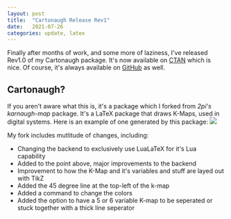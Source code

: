 ```yaml
---
layout: post
title:  "Cartonaugh Release Rev1"
date:   2021-07-26
categories: update, latex
---
```


Finally after months of work, and some more of laziness, I've released Rev1.0 of my Cartonaugh package. It's now available on [CTAN](https://ctan.org/pkg/cartonaugh?) which is nice. Of course, it's always available on [GitHub](https://github.com/Electro707/Cartonaugh) as well.

## Cartonaugh?

If you aren't aware what this is, it's a package which I forked from *2pi's* *karnaugh-map* package. It's a LaTeX package that draws K-Maps, used in digital systems. Here is an example of one generated by this package:
<img src="/assets/blog_pics/2021-07-29-Cartonaugh-release-rev1/kmapexample.png" class="image_center">

My fork includes mutlitude of changes, including:

- Changing the backend to exclusively use LuaLaTeX for it's Lua capability
- Added to the point above, major improvements to the backend
- Improvement to how the K-Map and it's variables and stuff are layed out with TikZ
- Added the 45 degree line at the top-left of the k-map
- Added a command to change the colors
- Added the option to have a 5 or 6 variable K-map to be seperated or stuck together with a thick line seperator

